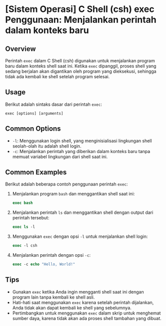 # [Sistem Operasi] C Shell (csh) exec Penggunaan: Menjalankan perintah dalam konteks baru

## Overview
Perintah `exec` dalam C Shell (csh) digunakan untuk menjalankan program baru dalam konteks shell saat ini. Ketika `exec` dipanggil, proses shell yang sedang berjalan akan digantikan oleh program yang dieksekusi, sehingga tidak ada kembali ke shell setelah program selesai.

## Usage
Berikut adalah sintaks dasar dari perintah `exec`:

```
exec [options] [arguments]
```

## Common Options
- `-l`: Menggunakan login shell, yang menginisialisasi lingkungan shell seolah-olah itu adalah shell login.
- `-c`: Menjalankan perintah yang diberikan dalam konteks baru tanpa memuat variabel lingkungan dari shell saat ini.

## Common Examples
Berikut adalah beberapa contoh penggunaan perintah `exec`:

1. Menjalankan program `bash` dan menggantikan shell saat ini:
   ```csh
   exec bash
   ```

2. Menjalankan perintah `ls` dan menggantikan shell dengan output dari perintah tersebut:
   ```csh
   exec ls -l
   ```

3. Menggunakan `exec` dengan opsi `-l` untuk menjalankan shell login:
   ```csh
   exec -l csh
   ```

4. Menjalankan perintah dengan opsi `-c`:
   ```csh
   exec -c echo "Hello, World!"
   ```

## Tips
- Gunakan `exec` ketika Anda ingin mengganti shell saat ini dengan program lain tanpa kembali ke shell asli.
- Hati-hati saat menggunakan `exec` karena setelah perintah dijalankan, Anda tidak akan dapat kembali ke shell yang sebelumnya.
- Pertimbangkan untuk menggunakan `exec` dalam skrip untuk menghemat sumber daya, karena tidak akan ada proses shell tambahan yang dibuat.